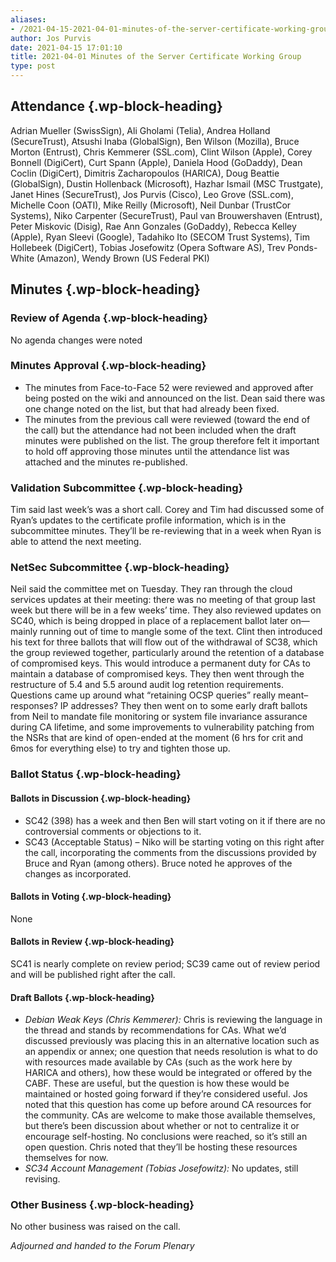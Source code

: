 ```yaml
---
aliases:
- /2021-04-15-2021-04-01-minutes-of-the-server-certificate-working-group/
author: Jos Purvis
date: 2021-04-15 17:01:10
title: 2021-04-01 Minutes of the Server Certificate Working Group
type: post
---
```


## Attendance {.wp-block-heading}

Adrian Mueller (SwissSign), Ali Gholami (Telia), Andrea Holland (SecureTrust), Atsushi Inaba (GlobalSign), Ben Wilson (Mozilla), Bruce Morton (Entrust), Chris Kemmerer (SSL.com), Clint Wilson (Apple), Corey Bonnell (DigiCert), Curt Spann (Apple), Daniela Hood (GoDaddy), Dean Coclin (DigiCert), Dimitris Zacharopoulos (HARICA), Doug Beattie (GlobalSign), Dustin Hollenback (Microsoft), Hazhar Ismail (MSC Trustgate), Janet Hines (SecureTrust), Jos Purvis (Cisco), Leo Grove (SSL.com), Michelle Coon (OATI), Mike Reilly (Microsoft), Neil Dunbar (TrustCor Systems), Niko Carpenter (SecureTrust), Paul van Brouwershaven (Entrust), Peter Miskovic (Disig), Rae Ann Gonzales (GoDaddy), Rebecca Kelley (Apple), Ryan Sleevi (Google), Tadahiko Ito (SECOM Trust Systems), Tim Hollebeek (DigiCert), Tobias Josefowitz (Opera Software AS), Trev Ponds-White (Amazon), Wendy Brown (US Federal PKI)

## Minutes {.wp-block-heading}

### Review of Agenda {.wp-block-heading}

No agenda changes were noted

### Minutes Approval {.wp-block-heading}

- The minutes from Face-to-Face 52 were reviewed and approved after being posted on the wiki and announced on the list. Dean said there was one change noted on the list, but that had already been fixed.
- The minutes from the previous call were reviewed (toward the end of the call) but the attendance had not been included when the draft minutes were published on the list. The group therefore felt it important to hold off approving those minutes until the attendance list was attached and the minutes re-published.

### Validation Subcommittee {.wp-block-heading}

Tim said last week’s was a short call. Corey and Tim had discussed some of Ryan’s updates to the certificate profile information, which is in the subcommittee minutes. They’ll be re-reviewing that in a week when Ryan is able to attend the next meeting.

### NetSec Subcommittee {.wp-block-heading}

Neil said the committee met on Tuesday. They ran through the cloud services updates at their meeting: there was no meeting of that group last week but there will be in a few weeks’ time. They also reviewed updates on SC40, which is being dropped in place of a replacement ballot later on—mainly running out of time to mangle some of the text. Clint then introduced his text for three ballots that will flow out of the withdrawal of SC38, which the group reviewed together, particularly around the retention of a database of compromised keys. This would introduce a permanent duty for CAs to maintain a database of compromised keys. They then went through the restructure of 5.4 and 5.5 around audit log retention requirements. Questions came up around what “retaining OCSP queries” really meant–responses? IP addresses? They then went on to some early draft ballots from Neil to mandate file monitoring or system file invariance assurance during CA lifetime, and some improvements to vulnerability patching from the NSRs that are kind of open-ended at the moment (6 hrs for crit and 6mos for everything else) to try and tighten those up.

### Ballot Status {.wp-block-heading}

#### Ballots in Discussion {.wp-block-heading}

- SC42 (398) has a week and then Ben will start voting on it if there are no controversial comments or objections to it.
- SC43 (Acceptable Status) – Niko will be starting voting on this right after the call, incorporating the comments from the discussions provided by Bruce and Ryan (among others). Bruce noted he approves of the changes as incorporated.

#### Ballots in Voting {.wp-block-heading}

None

#### Ballots in Review {.wp-block-heading}

SC41 is nearly complete on review period; SC39 came out of review period and will be published right after the call.

#### Draft Ballots {.wp-block-heading}

- _Debian Weak Keys (Chris Kemmerer):_ Chris is reviewing the language in the thread and stands by recommendations for CAs. What we’d discussed previously was placing this in an alternative location such as an appendix or annex; one question that needs resolution is what to do with resources made available by CAs (such as the work here by HARICA and others), how these would be integrated or offered by the CABF. These are useful, but the question is how these would be maintained or hosted going forward if they’re considered useful. Jos noted that this question has come up before around CA resources for the community. CAs are welcome to make those available themselves, but there’s been discussion about whether or not to centralize it or encourage self-hosting. No conclusions were reached, so it’s still an open question. Chris noted that they’ll be hosting these resources themselves for now.
- _SC34 Account Management (Tobias Josefowitz):_ No updates, still revising.

### Other Business {.wp-block-heading}

No other business was raised on the call.

_Adjourned and handed to the Forum Plenary_